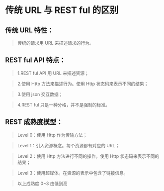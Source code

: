 传统 URL 与 REST ful 的区别
===========================

传统 URL 特性：
--------------
>传统的请求用 URL 来描述请求的行为。

REST ful API 特点：
------------------
>1.REST ful API 用 URL 来描述资源；

>2.使用 Http 方法来描述行为。使用 Http 状态码来表示不同的结果；

>3.使用 json 交互数据；

>4.REST ful 只是一种分格，并不是强制的标准。

REST 成熟度模型：
----------------
>Level 0：使用 Http 作为传输方法；

>Level 1：引入资源概念。每个资源都有对应的 URL；

>Level 2：使用 Http 方法进行不同的操作。使用 Http 状态码来表示不同的结果；

>Level 3：使用超媒体。在资源的表示中包含了链接信息。

>以上成熟度 0~3 由低到高 